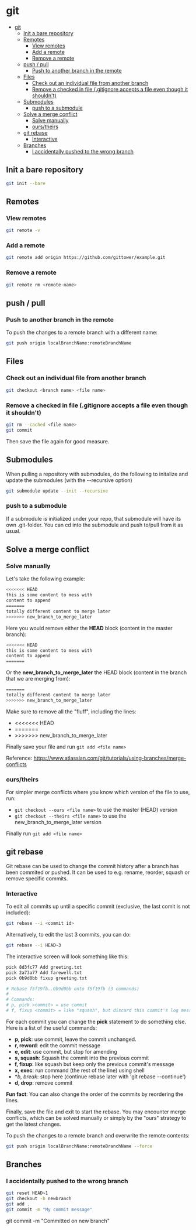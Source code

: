 # git
<!--ts-->
* [git](git.md#git)
   * [Init a bare repository](git.md#init-a-bare-repository)
   * [Remotes](git.md#remotes)
      * [View remotes](git.md#view-remotes)
      * [Add a remote](git.md#add-a-remote)
      * [Remove a remote](git.md#remove-a-remote)
   * [push / pull](git.md#push--pull)
      * [Push to another branch in the remote](git.md#push-to-another-branch-in-the-remote)
   * [Files](git.md#files)
      * [Check out an individual file from another branch](git.md#check-out-an-individual-file-from-another-branch)
      * [Remove a checked in file (.gitignore accepts a file even though it shouldn't)](git.md#remove-a-checked-in-file-gitignore-accepts-a-file-even-though-it-shouldnt)
   * [Submodules](git.md#submodules)
      * [push to a submodule](git.md#push-to-a-submodule)
   * [Solve a merge conflict](git.md#solve-a-merge-conflict)
      * [Solve manually](git.md#solve-manually)
      * [ours/theirs](git.md#ourstheirs)
   * [git rebase](git.md#git-rebase)
      * [Interactive](git.md#interactive)
   * [Branches](git.md#branches)
      * [I accidentally pushed to the wrong branch](git.md#i-accidentally-pushed-to-the-wrong-branch)

<!-- Added by: runner, at: Wed Sep 29 07:05:05 UTC 2021 -->

<!--te-->

## Init a bare repository
```bash
git init --bare
```

## Remotes

### View remotes
```bash
git remote -v
```

### Add a remote
```bash
git remote add origin https://github.com/gittower/example.git
```

### Remove a remote
```bash
git remote rm <remote-name>
```

## push / pull

### Push to another branch in the remote

To push the changes to a remote branch with a different name: 
```bash
git push origin localBranchName:remoteBranchName
```

## Files

### Check out an individual file from another branch
```bash
git checkout <branch name> <file name>
```


### Remove a checked in file (.gitignore accepts a file even though it shouldn't)
```bash
git rm --cached <file name>
git commit
```
Then save the file again for good measure.

## Submodules

When pulling a repository with submodules, do the following to initalize and update the submodules (with the --recursive option)
```bash
git submodule update --init --recursive
```

### push to a submodule

If a submodule is initialized under your repo, that submodule will have its own .git-folder. You can cd into the submodule and push to/pull from it as usual.

## Solve a merge conflict

### Solve manually

Let's take the following example:

```bash
<<<<<<< HEAD
this is some content to mess with
content to append
=======
totally different content to merge later
>>>>>>> new_branch_to_merge_later
```

Here you would remove either the **HEAD** block (content in the master branch):
```bash
<<<<<<< HEAD
this is some content to mess with
content to append
=======
```

Or the **new_branch_to_merge_later** the HEAD block (content in the branch that we are merging from):
```bash
=======
totally different content to merge later
>>>>>>> new_branch_to_merge_later
```

Make sure to remove all the "fluff", including the lines:
- <<<<<<< HEAD
- =======
- \>\>\>\>\>\>\> new_branch_to_merge_later

Finally save your file and run `git add <file name>`

Reference: https://www.atlassian.com/git/tutorials/using-branches/merge-conflicts

### ours/theirs

For simpler merge conflicts where you know which version of the file to use, run:
- `git checkout --ours <file name>` to use the master (HEAD) version
- `git checkout --theirs <file name>` to use the new_branch_to_merge_later version

Finally run `git add <file name>`

## git rebase

Git rebase can be used to change the commit history after a branch has been commited or pushed. It can be used to e.g. rename, reorder, squash or remove specific commits.

### Interactive

To edit all commits up until a specific commit (exclusive, the last comit is not included):

```bash
git rebase --i <commit id>
```

Alternatively, to edit the last 3 commits, you can do:

```bash
git rebase --i HEAD~3
```

The interactive screen will look something like this:

```bash
pick 8d3fc77 Add greeting.txt
pick 2a73a77 Add farewell.txt
pick 0b9d0bb fixup greeting.txt

# Rebase f5f19fb..0b9d0bb onto f5f19fb (3 commands)
#
# Commands:
# p, pick <commit> = use commit
# f, fixup <commit> = like "squash", but discard this commit's log message
```

For each commit you can change the **pick** statement to do something else. Here is a list of the useful commands:

- **p, pick**: use commit, leave the commit unchanged.
- **r, reword**: edit the commit message
- **e, edit**: use commit, but stop for amending
- **s, squash**: Squash the commit into the previous commit
- **f, fixup**: like squash but keep only the previous commit's message
- **x, exec**: run command (the rest of the line) using shell
- **b, break*: stop here (continue rebase later with 'git rebase --continue')
- **d, drop**: remove commit

**Fun fact**: You can also change the order of the commits by reordering the lines.

Finally, save the file and exit to start the rebase. You may encounter merge conflicts, which can be solved manually or simply by the "ours" strategy to get the latest changes.

To push the changes to a remote branch and overwrite the remote contents: 
```bash
git push origin localBranchName:remoteBranchName --force
```

## Branches

### I accidentally pushed to the wrong branch
```bash
git reset HEAD~1
git checkout -b newbranch
git add .
git commit -m "My commit message"
```

git commit -m "Committed on new branch"
